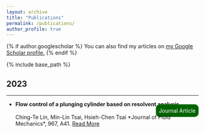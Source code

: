```yaml
---
layout: archive
title: "Publications"
permalink: /publications/
author_profile: true
---
```


{% if author.googlescholar %}
  You can also find my articles on <u><a href="{{author.googlescholar}}">my Google Scholar profile</a>.</u>
{% endif %}

{% include base_path %}

## 2023
---
- **Flow control of a plunging cylinder based on resolvent analysis**
  <div align="right">
    <span style="border-radius: 10px; background-color: #006400; color: #FAFAFA; padding: 8px;align: right;">Journal Article</span>
  </div>  
  Ching-Te Lin, Min-Lin Tsai, Hsieh-Chen Tsai  
  *Journal of Fluid Mechanics*, 967, A41. <a href="https://doi.org/10.1017/jfm.2023.526 " target="_blank">Read More</a>
  

